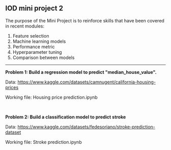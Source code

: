 ## **IOD mini project 2**

The purpose of the Mini Project is to reinforce skills that have been covered in recent modules:

1. Feature selection
2. Machine learning models
3. Performance metric
4. Hyperparameter tuning
5. Comparison between models
-----------

**Problem 1: Build a regression model to predict "median_house_value".**

Data: https://www.kaggle.com/datasets/camnugent/california-housing-prices

Working file: Housing price prediction.ipynb

<br />

**Problem 2: Build a classification model to predict stroke**

Data: https://www.kaggle.com/datasets/fedesoriano/stroke-prediction-dataset

Working file: Stroke prediction.ipynb
